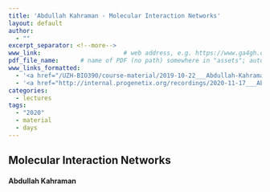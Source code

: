 ```yaml
---
title: 'Abdullah Kahraman - Molecular Interaction Networks'
layout: default
author:
  - ""
excerpt_separator: <!--more-->
www_link: 						# web address, e.g. https://www.ga4gh.org; auto-linked
pdf_file_name: 		# name of PDF (no path) somewhere in "assets"; auto-linked
www_links_formatted:
  - '<a href="/UZH-BIO390/course-material/2019-10-22___Abdullah-Kahraman__Molecular-Interaction-Networks__UZH-BIO390-HS19-lecture-05.pdf" target="_blank">[2019 lecture slides]</a>'
  - '<a href="http://internal.progenetix.org/recordings/2020-11-17___Abdullah-Kahraman__Protein-Interaction-Networks__UZH-BIO390-HS20-lecture-10-recording.mp4">[lecture recording]</a> (174MB .mp4; UZH internal/VPN)'
categories:
  - lectures
tags:
  - "2020"
  - material
  - days
---
```


## Molecular Interaction Networks
#### Abdullah Kahraman

<!--more-->
